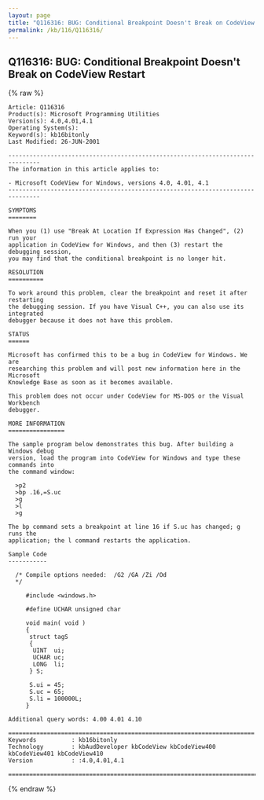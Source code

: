 ```yaml
---
layout: page
title: "Q116316: BUG: Conditional Breakpoint Doesn't Break on CodeView Restart"
permalink: /kb/116/Q116316/
---
```


## Q116316: BUG: Conditional Breakpoint Doesn't Break on CodeView Restart

{% raw %}

	Article: Q116316
	Product(s): Microsoft Programming Utilities
	Version(s): 4.0,4.01,4.1
	Operating System(s): 
	Keyword(s): kb16bitonly
	Last Modified: 26-JUN-2001
	
	-------------------------------------------------------------------------------
	The information in this article applies to:
	
	- Microsoft CodeView for Windows, versions 4.0, 4.01, 4.1 
	-------------------------------------------------------------------------------
	
	SYMPTOMS
	========
	
	When you (1) use "Break At Location If Expression Has Changed", (2) run your
	application in CodeView for Windows, and then (3) restart the debugging session,
	you may find that the conditional breakpoint is no longer hit.
	
	RESOLUTION
	==========
	
	To work around this problem, clear the breakpoint and reset it after restarting
	the debugging session. If you have Visual C++, you can also use its integrated
	debugger because it does not have this problem.
	
	STATUS
	======
	
	Microsoft has confirmed this to be a bug in CodeView for Windows. We are
	researching this problem and will post new information here in the Microsoft
	Knowledge Base as soon as it becomes available.
	
	This problem does not occur under CodeView for MS-DOS or the Visual Workbench
	debugger.
	
	MORE INFORMATION
	================
	
	The sample program below demonstrates this bug. After building a Windows debug
	version, load the program into CodeView for Windows and type these commands into
	the command window:
	
	  >p2
	  >bp .16,=S.uc
	  >g
	  >l
	  >g
	
	The bp command sets a breakpoint at line 16 if S.uc has changed; g runs the
	application; the l command restarts the application.
	
	Sample Code
	-----------
	
	  /* Compile options needed:  /G2 /GA /Zi /Od
	  */ 
	
	     #include <windows.h>
	
	     #define UCHAR unsigned char
	
	     void main( void )
	     {
	      struct tagS
	      {
	       UINT  ui;
	       UCHAR uc;
	       LONG  li;
	      } S;
	
	      S.ui = 45;
	      S.uc = 65;
	      S.li = 100000L;
	     }
	
	Additional query words: 4.00 4.01 4.10
	
	======================================================================
	Keywords          : kb16bitonly 
	Technology        : kbAudDeveloper kbCodeView kbCodeView400 kbCodeView401 kbCodeView410
	Version           : :4.0,4.01,4.1
	
	=============================================================================
	

{% endraw %}
